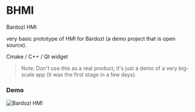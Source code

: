 # BHMI
Bardozl HMI

very basic prototype of HMI for Bardozl (a demo project that is open source).

Cmake / C++ / Qt widget

> Note: Don't use this as a real product; it's just a demo of a very big-scale app (it was the first stage in a few days).



### Demo
![Bardozl HMI](https://github.com/SC-One/BHMI/assets/60355798/c6f39700-6dcf-41d6-b2ce-acd379f18503)
